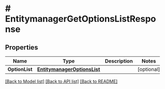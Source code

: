 # # EntitymanagerGetOptionsListResponse


## Properties 


Name | Type | Description | Notes
------------ | ------------- | ------------- | -------------
**OptionList**| [**EntitymanagerOptionsList**](EntitymanagerOptionsList.md) |   | [optional]


[[Back to Model list]](../../README.md#models) [[Back to API list]](../../README.md#endpoints) [[Back to README]](../../README.md)

